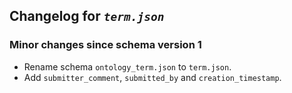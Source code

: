 ## Changelog for *`term.json`*

### Minor changes since schema version 1

* Rename schema `ontology_term.json` to `term.json`.
* Add `submitter_comment`, `submitted_by` and `creation_timestamp`.
